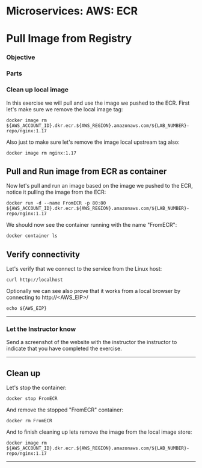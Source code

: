 # Microservices: AWS: ECR
# Pull Image from Registry

### Objective



### Parts




### Clean up local image

In this exercise we will pull and use the image we pushed to the ECR.  First let's make sure we remove the local image tag:

~~~shell
docker image rm ${AWS_ACCOUNT_ID}.dkr.ecr.${AWS_REGION}.amazonaws.com/${LAB_NUMBER}-repo/nginx:1.17
~~~

Also just to make sure let's remove the image local upstream tag also:

~~~shell
docker image rm nginx:1.17
~~~

## Pull and Run image from ECR as container

Now let's pull and run an image based on the image we pushed to the ECR, notice it pulling the image from the ECR:

~~~shell
docker run -d --name FromECR -p 80:80 ${AWS_ACCOUNT_ID}.dkr.ecr.${AWS_REGION}.amazonaws.com/${LAB_NUMBER}-repo/nginx:1.17
~~~

We should now see the container running with the name "FromECR":

~~~shell
docker container ls
~~~

## Verify connectivity

Let's verify that we connect to the service from the Linux host:
~~~shell
curl http://localhost
~~~

Optionally we can see also prove that it works from a local browser by connecting to http://<AWS_EIP>/

~~~shell
echo ${AWS_EIP}
~~~

___

### Let the Instructor know

Send a screenshot of the website with the instructor the instructor to indicate that you have completed the exercise.

___

## Clean up

Let's stop the container:

~~~shell
docker stop FromECR
~~~

And remove the stopped "FromECR" container:

~~~shell
docker rm FromECR
~~~

And to finish cleaning up lets remove the image from the local image store:

~~~shell
docker image rm ${AWS_ACCOUNT_ID}.dkr.ecr.${AWS_REGION}.amazonaws.com/${LAB_NUMBER}-repo/nginx:1.17
~~~

___
